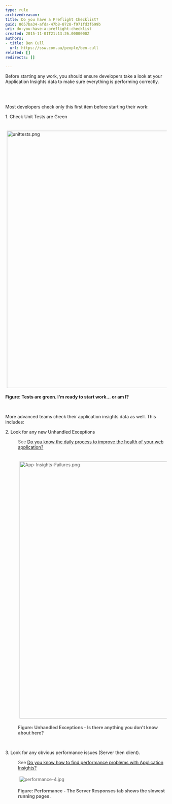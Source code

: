 ```yaml
---
type: rule
archivedreason: 
title: Do you have a Preflight Checklist?
guid: 8657ba34-afda-47b8-8728-f971fd3f699b
uri: do-you-have-a-preflight-checklist
created: 2015-11-01T21:13:26.0000000Z
authors:
- title: Ben Cull
  url: https://ssw.com.au/people/ben-cull
related: []
redirects: []

---
```



Before starting any work, you should ensure developers take a look at your Application Insights data to make sure everything is performing correctly.
<br><excerpt class='endintro'></excerpt><br>
<p><br></p><p>Most developers check only this first item before starting their work&#58;</p><p>1. Check Unit Tests are Green</p><p>​<img src="/PublishingImages/unittests.png" alt="unittests.png" style="margin&#58;5px;width&#58;808px;" /><br></p><p><strong>Figure&#58; Tests are green. I'm ready to start work...&#160;or am I?</strong></p><p><br></p><p>More advanced teams check their application insights data as well. This includes&#58;​​</p><p>2. Look for any new Unhandled Exceptions​</p><blockquote style="margin&#58;0px 0px 0px 40px;border&#58;none;padding&#58;0px;"><p>​See&#160;<a href="/_layouts/15/FIXUPREDIRECT.ASPX?WebId=3dfc0e07-e23a-4cbb-aac2-e778b71166a2&amp;TermSetId=07da3ddf-0924-4cd2-a6d4-a4809ae20160&amp;TermId=87dd82da-1716-4112-97f9-9161398eee1c">Do you know the daily process to improve the health of your web application?</a></p></blockquote><blockquote style="margin&#58;0px 0px 0px 40px;border&#58;none;padding&#58;0px;"><p>​​<img src="/PublishingImages/App-Insights-Failures.png" alt="App-Insights-Failures.png" style="margin&#58;5px;width&#58;808px;" /></p><p><strong>Figure&#58; Unhandled Exceptions - Is there anything you don't know about here?</strong></p></blockquote><p><br></p><p>3. Look for any obvious performance issues (Server then client).</p><blockquote style="margin&#58;0px 0px 0px 40px;border&#58;none;padding&#58;0px;"><p>See&#160;<a href="/_layouts/15/FIXUPREDIRECT.ASPX?WebId=3dfc0e07-e23a-4cbb-aac2-e778b71166a2&amp;TermSetId=07da3ddf-0924-4cd2-a6d4-a4809ae20160&amp;TermId=ee100854-c5a4-44fd-ae5e-1d3a825ca4fe">Do you know how to find performance problems with Application Insights?</a></p></blockquote><p></p><blockquote style="margin&#58;0px 0px 0px 40px;border&#58;none;padding&#58;0px;"><p><img src="/PublishingImages/performance-4.jpg" alt="performance-4.jpg" style="margin&#58;5px;" />&#160;</p><p><strong>Figure&#58; Performance -&#160;The Server Responses tab shows the slowest running pages.</strong></p></blockquote><p></p>


